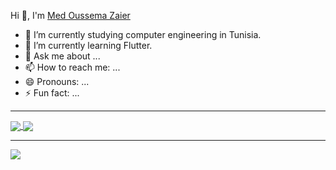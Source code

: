Hi 👋, I'm <a href="https://www.facebook.com/m.oussema.z.jsk/">Med Oussema Zaier</a>
- 🔭 I’m currently studying computer engineering in Tunisia.
- 🌱 I’m currently learning Flutter.
- 💬 Ask me about ...
- 📫 How to reach me: ...
- 😄 Pronouns: ...
- ⚡ Fun fact: ...
<hr>

<!--  <img align="center" src="https://github-readme-stats.vercel.app/api/pin/?username=OussemaZaier&repo=github-readme-stats" /> -->
<a href="https://github.com/anuraghazra/github-readme-stats">
  <img align="center" src="https://github-readme-stats.vercel.app/api?username=OussemaZaier&show_icons=true&hide_border=true&&count_private=true&include_all_commits=true&theme=dracula" />
</a>
<a href="https://github.com/anuraghazra/convoychat">
  <img align="center" src="https://github-readme-stats.vercel.app/api/top-langs/?username=OussemaZaier&layout=compact&theme=dracula"/>
</a>

<hr>

<a href="https://hits.seeyoufarm.com"><img src="https://hits.seeyoufarm.com/api/count/incr/badge.svg?url=https%3A%2F%2Fgithub.com%2FOussemaZaier&count_bg=%23FF002C&title_bg=%23555555&icon=&icon_color=%23E7E7E7&title=hits&edge_flat=false"/></a>

<!--
**OussemaZaier/OussemaZaier** is a ✨ _special_ ✨ repository because its `README.md` (this file) appears on your GitHub profile.

Here are some ideas to get you started:

- 🔭 I’m currently working on ...
- 🌱 I’m currently learning ...
- 👯 I’m looking to collaborate on ...
- 🤔 I’m looking for help with ...
- 💬 Ask me about ...
- 📫 How to reach me: ...
- 😄 Pronouns: ...
- ⚡ Fun fact: ...
-->
